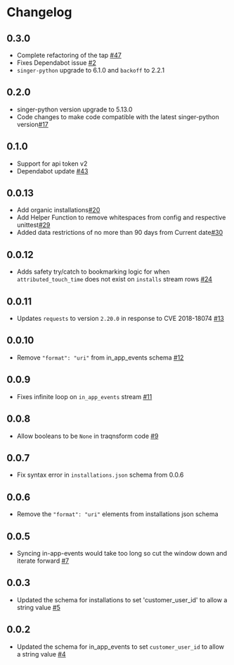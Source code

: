 # Changelog

## 0.3.0
  * Complete refactoring of the tap [#47](https://github.com/singer-io/tap-appsflyer/pull/47)
  * Fixes Dependabot issue [#2](https://github.com/singer-io/tap-appsflyer/security/dependabot/2)
  * `singer-python` upgrade to 6.1.0 and `backoff` to 2.2.1

## 0.2.0
  * singer-python version upgrade to 5.13.0
  * Code changes to make code compatible with the latest singer-python version[#17](https://github.com/singer-io/tap-appsflyer/pull/17)

## 0.1.0
  * Support for api token v2
  * Dependabot update [#43](https://github.com/singer-io/tap-appsflyer/pull/43)

## 0.0.13
  * Add organic installations[#20](https://github.com/singer-io/tap-appsflyer/pull/20)
  * Add Helper Function to remove whitespaces from config and respective unittest[#29](https://github.com/singer-io/tap-appsflyer/pull/29)
  * Added data restrictions of no more than 90 days from Current date[#30](https://github.com/singer-io/tap-appsflyer/pull/30)

## 0.0.12
  * Adds safety try/catch to bookmarking logic for when `attributed_touch_time` does not exist on `installs` stream rows [#24](https://github.com/singer-io/tap-appsflyer/pull/24)

## 0.0.11
  * Updates `requests` to version `2.20.0` in response to CVE 2018-18074 [#13](https://github.com/singer-io/tap-appsflyer/pull/13)

## 0.0.10
  * Remove `"format": "uri"` from in_app_events schema [#12](https://github.com/singer-io/tap-appsflyer/pull/12)

## 0.0.9
  * Fixes infinite loop on `in_app_events` stream [#11](https://github.com/singer-io/tap-appsflyer/pull/11)

## 0.0.8
  * Allow booleans to be `None` in traqnsform code [#9](https://github.com/singer-io/tap-appsflyer/pull/9)

## 0.0.7
  * Fix syntax error in `installations.json` schema from 0.0.6

## 0.0.6
  * Remove the `"format": "uri"` elements from installations json schema

## 0.0.5
  * Syncing in-app-events would take too long so cut the window down and iterate forward [#7](https://github.com/singer-io/tap-appsflyer/pull/7)

## 0.0.3
  * Updated the schema for installations to set 'customer_user_id' to allow a string value [#5](https://github.com/singer-io/tap-appsflyer/pull/5)

## 0.0.2
  * Updated the schema for in_app_events to set `customer_user_id` to allow a string value [#4](https://github.com/singer-io/tap-appsflyer/pull/4)
